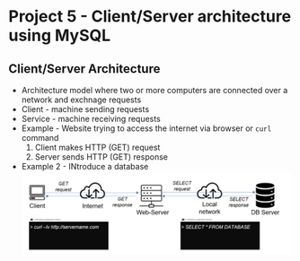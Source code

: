 # Project 5 - Client/Server architecture using MySQL

## Client/Server Architecture
* Architecture model where two or more computers are connected over a network and exchnage requests 
* Client - machine sending requests 
* Service - machine receiving requests 
* Example - Website trying to access the internet via browser or `curl` command
    1. Client makes HTTP (GET) request
    2. Server sends HTTP (GET) response 
* Example 2 - INtroduce a database
![Example 2](/Project5/images/example2.png)

